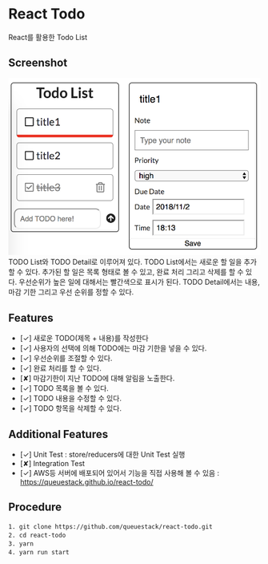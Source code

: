 # React Todo
React를 활용한 Todo List

## Screenshot
![TODO](/screenshots/main.png "TODO")
TODO List와 TODO Detail로 이루어져 있다.
TODO List에서는 새로운 할 일을 추가할 수 있다.
추가된 할 일은 목록 형태로 볼 수 있고, 완료 처리 그리고 삭제를 할 수 있다.
우선순위가 높은 일에 대해서는 빨간색으로 표시가 된다.
TODO Detail에서는 내용, 마감 기한 그리고 우선 순위를 정할 수 있다.

## Features
* [✓] 새로운 TODO(제목 + 내용)를 작성한다
* [✓] 사용자의 선택에 의해 TODO에는 마감 기한을 넣을 수 있다.
* [✓] 우선순위를 조절할 수 있다.
* [✓] 완료 처리를 할 수 있다.
* [✘] 마감기한이 지난 TODO에 대해 알림을 노출한다.
* [✓] TODO 목록을 볼 수 있다.
* [✓] TODO 내용을 수정할 수 있다.
* [✓] TODO 항목을 삭제할 수 있다.

## Additional Features
* [✓] Unit Test : store/reducers에 대한 Unit Test 실행
* [✘] Integration Test 
* [✓] AWS등 서버에 배포되어 있어서 기능을 직접 사용해 볼 수 있음 : https://queuestack.github.io/react-todo/

## Procedure
```sh
1. git clone https://github.com/queuestack/react-todo.git
2. cd react-todo
3. yarn
4. yarn run start
```